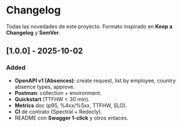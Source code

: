 # Changelog
Todas las novedades de este proyecto. Formato inspirado en **Keep a Changelog** y **SemVer**.

## [1.0.0] - 2025-10-02
### Added
- **OpenAPI v1 (Absences)**: create request, list by employee, country absence types, approve.
- **Postman**: collection + environment.
- **Quickstart** (TTFHW < 30 min).
- **Metrics** doc (p95, %4xx/%5xx, TTFHW, SLO).
- **CI** de contrato (Spectral + Redocly).
- README con **Swagger 1-click** y otros enlaces.

<!-- Ejemplo de próximas entradas:
## [1.1.0] - 2025-11-15
### Added
- Webhooks: absence.requested, absence.approved.
### Changed
- AbsenceRequest: campo opcional `metadata` documentado con ejemplos.
### Fixed
- Ejemplos 422 en Problem Details.
-->

